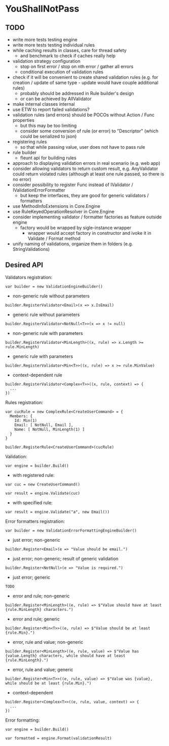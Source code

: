 YouShallNotPass
===

TODO
---

- write more tests testing engine
- write more tests testing individual rules
- while caching results in classes, care for thread safety
  - and benchmark to check if caches really help
- validation strategy configuration
  - stop on first error / stop on nth error / gather all errors
  - conditional execution of validation rules
- check if it will be convenient to create shared validation rules (e.g. for creation / update of same type - update would have couple additional rules)
  - probably should be addressed in Rule builder's design
  - or can be achieved by AllValidator
- make internal classes internal
- use ETW to report failed validations?
- validation rules (and errors) should be POCOs without Action / Func properties
  - but this may be too limiting
  - consider some conversion of rule (or error) to "Descriptor" (which could be serialized to json)
- registering rules
  - so that while passing value, user does not have to pass rule
- rule builder
  - fleunt api for building rules
- approach to displaying validation errors in real scenario (e.g. web app)
- consider allowing validators to return custom result, e.g. AnyValidator could return violated rules (although at least one rule passed, so there is no error)
- consider possibility to register Func instead of IValidator / IValidationErrorFormatter
  - but keep the interfaces, they are good for generic validators / formatters
- use MethodInfoExtensions in Core.Engine
- use RuleKeyedOperationResolver in Core.Engine
- consider implementing validator / formatter factories as feature outside engine
  - factory would be wrapped by sigle-instance wrapper
    - wrapper would accept factory in constructor and ivoke it in Validate / Format method
- unify naming of validations, organize them in folders (e.g. StringValidations)



Desired API
---

Validators registration:

```
var builder = new ValidationEngineBuilder()
```

- non-generic rule without parameters

```
builder.RegisterValidator<Email>(x => x.IsEmail)
```

- generic rule without parameters

```
builder.RegisterValidator<NotNull<T>>(x => x != null)
```

- non-generic rule with parameters

```
builder.RegisterValidator<MinLength>((x, rule) => x.Length >= rule.MinLength)
```

- generic rule with parameters

```
builder.RegisterValidator<Min<T>>((x, rule) => x >= rule.MinValue)
```

- context-dependent rule

```
builder.RegisterValidator<Complex<T>>((x, rule, context) => {
  ...
})
```

Rules registration:

```
var cucRule = new ComplexRule<CreateUserCommand> = {
  Members: {
    Id: Min(1)
    Email: [ NotNull, Email ],
    Name: [ NotNull, MinLength(1) ]
  }
}

builder.RegisterRule<CreateUserCommand>(cucRule)
```

Validation:

```
var engine = builder.Build()
```

- with registered rule:

```
var cuc = new CreateUserCommand()

var result = engine.Validate(cuc)
```

- with specified rule:

```
var result = engine.Validate("a", new Email())
```

Error formatters registration:

```
var builder = new ValidationErrorFormattingEngineBuilder()
```

- just error; non-generic

```
builder.Register<Email>(e => "Value should be email.")
```

- just error; non-generic; result of generic validation

```
builder.Register<NotNull>(e => "Value is required.")
```

- just error; generic

```
TODO
```

- error and rule; non-generic

```
builder.Register<MinLength>((e, rule) => $"Value should have at least {rule.MinLength} characters.")
```

- error and rule; generic

```
builder.Register<Min<T>>((e, rule) => $"Value should be at least {rule.Min}.")
```

- error, rule and value; non-generic

```
builder.Register<MinLength>((e, rule, value) => $"Value has {value.Length} characters, while should have at least {rule.MinLength}.")
```

- error, rule and value; generic

```
builder.Register<Min<T>>((e, rule, value) => $"Value was {value}, while should be at least {rule.Min}.")
```

- context-dependent

```
builder.Register<Complex<T>>((e, rule, value, context) => {
  ...
})
```

Error formatting:

```
var engine = builder.Build()

var formatted = engine.Format(validationResult)
```
